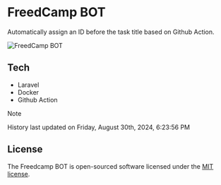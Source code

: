 # FreedCamp BOT

Automatically assign an ID before the task title based on Github Action.

![FreedCamp BOT](https://repository-images.githubusercontent.com/737932867/7d34798b-2680-471c-b089-a78a718d3d6a)

## Tech

- Laravel
- Docker
- Github Action

> [!NOTE]  
> History last updated on Friday, August 30th, 2024, 6:23:56 PM

## License

The Freedcamp BOT is open-sourced software licensed under the [MIT license](https://opensource.org/licenses/MIT).
